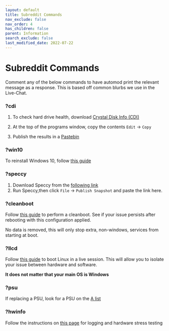 ```yaml
---
layout: default
title: Subreddit Commands
nav_exclude: false
nav_order: 4
has_children: false
parent: Information
search_exclude: false
last_modified_date: 2022-07-22
---
```


# Subreddit Commands

Comment any of the below commands to have automod print the relevant message as a response. This is based off common blurbs we use in the Live-Chat.

### ?cdi

1. To check hard drive health, download [Crystal Disk Info (CDI)](https://osdn.net/projects/crystaldiskinfo/downloads/73319/CrystalDiskInfo8_7_0.exe)

2. At the top of the programs window, copy the contents `Edit` -> `Copy`

3. Publish the results in a [Pastebin](https://pastebin.com/)

### ?win10
To reinstall Windows 10, follow [this guide](/docs/installations/install-10)

### ?speccy

1. Download Speccy from the [following link](https://www.ccleaner.com/speccy/download/standard)
2. Run Speccy,then click `File` -> `Publish Snapshot` and paste the link here.

### ?cleanboot

Follow [this guide](https://support.microsoft.com/en-us/help/929135/how-to-perform-a-clean-boot-in-windows) to perform a cleanboot. See if your issue persists after rebooting with this configuration applied.
   
No data is removed, this will only stop extra, non-windows, services from starting at boot.

### ?llcd
Follow [this guide](/docs/live-sessions/linux-live-session) to boot Linux in a live session. This will allow you to isolate your issue between hardware and software.

**It does not matter that your main OS is Windows**

### ?psu
If replacing a PSU, look for a PSU on the [A list](https://cultists.network/140/psu-tier-list/)

### ?hwinfo
Follow the instructions on [this page](https://rtech.support/books/how-to-and-guides/page/hwinfo-full-guide) for logging and hardware stress testing
